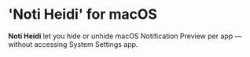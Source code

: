 # 'Noti Heidi' for macOS

**Noti Heidi** let you hide or unhide macOS Notification Preview per app — without accessing System Settings app.
